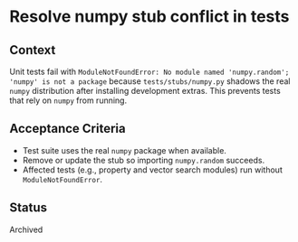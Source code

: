 # Resolve numpy stub conflict in tests

## Context
Unit tests fail with `ModuleNotFoundError: No module named 'numpy.random'; 'numpy' is not a package` because `tests/stubs/numpy.py` shadows the real `numpy` distribution after installing development extras. This prevents tests that rely on `numpy` from running.

## Acceptance Criteria
- Test suite uses the real `numpy` package when available.
- Remove or update the stub so importing `numpy.random` succeeds.
- Affected tests (e.g., property and vector search modules) run without `ModuleNotFoundError`.

## Status
Archived
